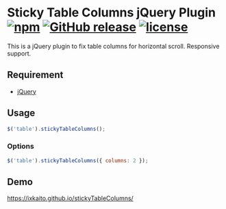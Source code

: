 # Sticky Table Columns jQuery Plugin [![npm](https://img.shields.io/npm/v/stickytablecolumns.svg)](https://www.npmjs.com/package/stickytablecolumns) [![GitHub release](https://img.shields.io/github/release/ixkaito/stickyTableColumns.svg)](https://github.com/ixkaito/stickyTableColumns/releases) [![license](https://img.shields.io/github/license/ixkaito/stickyTableColumns.svg?maxAge=2592000)](https://github.com/ixkaito/stickyTableColumns/blob/master/LICENSE)

This is a jQuery plugin to fix table columns for horizontal scroll. Responsive support.

## Requirement

- [jQuery](https://jquery.com/)

## Usage

```javascript
$('table').stickyTableColumns();
```

### Options

```javascript
$('table').stickyTableColumns({ columns: 2 });
```

## Demo

https://ixkaito.github.io/stickyTableColumns/
